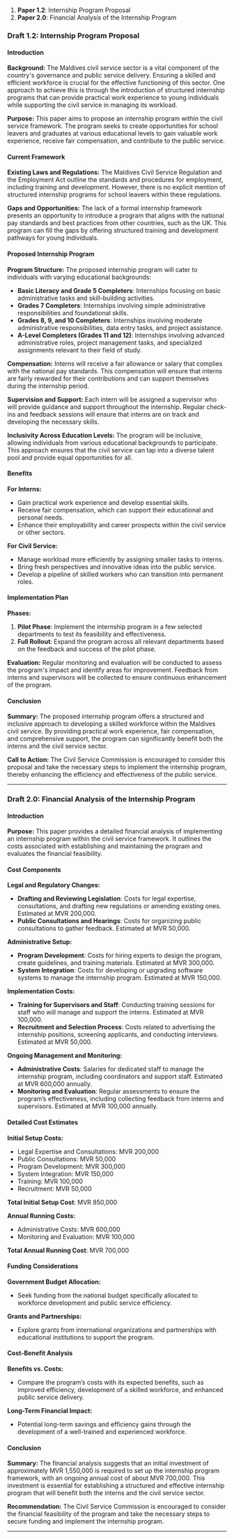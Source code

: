 1. **Paper 1.2**: Internship Program Proposal
2. **Paper 2.0**: Financial Analysis of the Internship Program

### Draft 1.2: Internship Program Proposal

#### Introduction

**Background:**
The Maldives civil service sector is a vital component of the country's governance and public service delivery. Ensuring a skilled and efficient workforce is crucial for the effective functioning of this sector. One approach to achieve this is through the introduction of structured internship programs that can provide practical work experience to young individuals while supporting the civil service in managing its workload.

**Purpose:**
This paper aims to propose an internship program within the civil service framework. The program seeks to create opportunities for school leavers and graduates at various educational levels to gain valuable work experience, receive fair compensation, and contribute to the public service.

#### Current Framework

**Existing Laws and Regulations:**
The Maldives Civil Service Regulation and the Employment Act outline the standards and procedures for employment, including training and development. However, there is no explicit mention of structured internship programs for school leavers within these regulations.

**Gaps and Opportunities:**
The lack of a formal internship framework presents an opportunity to introduce a program that aligns with the national pay standards and best practices from other countries, such as the UK. This program can fill the gaps by offering structured training and development pathways for young individuals.

#### Proposed Internship Program

**Program Structure:**
The proposed internship program will cater to individuals with varying educational backgrounds:
- **Basic Literacy and Grade 5 Completers**: Internships focusing on basic administrative tasks and skill-building activities.
- **Grades 7 Completers**: Internships involving simple administrative responsibilities and foundational skills.
- **Grades 8, 9, and 10 Completers**: Internships involving moderate administrative responsibilities, data entry tasks, and project assistance.
- **A-Level Completers (Grades 11 and 12)**: Internships involving advanced administrative roles, project management tasks, and specialized assignments relevant to their field of study.

**Compensation:**
Interns will receive a fair allowance or salary that complies with the national pay standards. This compensation will ensure that interns are fairly rewarded for their contributions and can support themselves during the internship period.

**Supervision and Support:**
Each intern will be assigned a supervisor who will provide guidance and support throughout the internship. Regular check-ins and feedback sessions will ensure that interns are on track and developing the necessary skills.

**Inclusivity Across Education Levels:**
The program will be inclusive, allowing individuals from various educational backgrounds to participate. This approach ensures that the civil service can tap into a diverse talent pool and provide equal opportunities for all.

#### Benefits

**For Interns:**
- Gain practical work experience and develop essential skills.
- Receive fair compensation, which can support their educational and personal needs.
- Enhance their employability and career prospects within the civil service or other sectors.

**For Civil Service:**
- Manage workload more efficiently by assigning smaller tasks to interns.
- Bring fresh perspectives and innovative ideas into the public service.
- Develop a pipeline of skilled workers who can transition into permanent roles.

#### Implementation Plan

**Phases:**
1. **Pilot Phase**: Implement the internship program in a few selected departments to test its feasibility and effectiveness.
2. **Full Rollout**: Expand the program across all relevant departments based on the feedback and success of the pilot phase.

**Evaluation:**
Regular monitoring and evaluation will be conducted to assess the program's impact and identify areas for improvement. Feedback from interns and supervisors will be collected to ensure continuous enhancement of the program.

#### Conclusion

**Summary:**
The proposed internship program offers a structured and inclusive approach to developing a skilled workforce within the Maldives civil service. By providing practical work experience, fair compensation, and comprehensive support, the program can significantly benefit both the interns and the civil service sector.

**Call to Action:**
The Civil Service Commission is encouraged to consider this proposal and take the necessary steps to implement the internship program, thereby enhancing the efficiency and effectiveness of the public service.

---

### Draft 2.0: Financial Analysis of the Internship Program

#### Introduction

**Purpose:**
This paper provides a detailed financial analysis of implementing an internship program within the civil service framework. It outlines the costs associated with establishing and maintaining the program and evaluates the financial feasibility.

#### Cost Components

**Legal and Regulatory Changes:**
- **Drafting and Reviewing Legislation**: Costs for legal expertise, consultations, and drafting new regulations or amending existing ones. Estimated at MVR 200,000.
- **Public Consultations and Hearings**: Costs for organizing public consultations to gather feedback. Estimated at MVR 50,000.

**Administrative Setup:**
- **Program Development**: Costs for hiring experts to design the program, create guidelines, and training materials. Estimated at MVR 300,000.
- **System Integration**: Costs for developing or upgrading software systems to manage the internship program. Estimated at MVR 150,000.

**Implementation Costs:**
- **Training for Supervisors and Staff**: Conducting training sessions for staff who will manage and support the interns. Estimated at MVR 100,000.
- **Recruitment and Selection Process**: Costs related to advertising the internship positions, screening applicants, and conducting interviews. Estimated at MVR 50,000.

**Ongoing Management and Monitoring:**
- **Administrative Costs**: Salaries for dedicated staff to manage the internship program, including coordinators and support staff. Estimated at MVR 600,000 annually.
- **Monitoring and Evaluation**: Regular assessments to ensure the program’s effectiveness, including collecting feedback from interns and supervisors. Estimated at MVR 100,000 annually.

#### Detailed Cost Estimates

**Initial Setup Costs:**
- Legal Expertise and Consultations: MVR 200,000
- Public Consultations: MVR 50,000
- Program Development: MVR 300,000
- System Integration: MVR 150,000
- Training: MVR 100,000
- Recruitment: MVR 50,000

**Total Initial Setup Cost**: MVR 850,000

**Annual Running Costs:**
- Administrative Costs: MVR 600,000
- Monitoring and Evaluation: MVR 100,000

**Total Annual Running Cost**: MVR 700,000

#### Funding Considerations

**Government Budget Allocation:**
- Seek funding from the national budget specifically allocated to workforce development and public service efficiency.

**Grants and Partnerships:**
- Explore grants from international organizations and partnerships with educational institutions to support the program.

#### Cost-Benefit Analysis

**Benefits vs. Costs:**
- Compare the program’s costs with its expected benefits, such as improved efficiency, development of a skilled workforce, and enhanced public service delivery.

**Long-Term Financial Impact:**
- Potential long-term savings and efficiency gains through the development of a well-trained and experienced workforce.

#### Conclusion

**Summary:**
The financial analysis suggests that an initial investment of approximately MVR 1,550,000 is required to set up the internship program framework, with an ongoing annual cost of about MVR 700,000. This investment is essential for establishing a structured and effective internship program that will benefit both the interns and the civil service sector.

**Recommendation:**
The Civil Service Commission is encouraged to consider the financial feasibility of the program and take the necessary steps to secure funding and implement the internship program.

---
